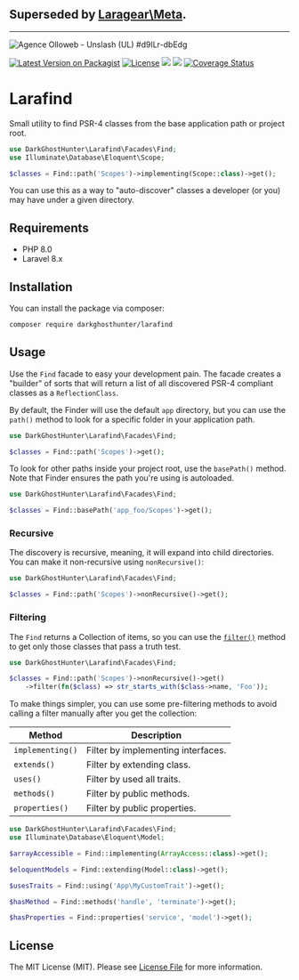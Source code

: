 ## Superseded by [Laragear\Meta](https://github.com/Laragear/Meta).

---

![Agence Olloweb - Unslash (UL) #d9ILr-dbEdg](https://images.unsplash.com/photo-1516382799247-87df95d790b7?ixlib=rb-1.2.1&auto=format&fit=crop&w=1350&q=80&q=80&w=1280&h=400)

[![Latest Version on Packagist](https://img.shields.io/packagist/v/darkghosthunter/larafind.svg)](https://packagist.org/packages/darkghosthunter/larafind) [![License](https://poser.pugx.org/darkghosthunter/larafind/license)](https://packagist.org/packages/darkghosthunter/larafind) ![](https://img.shields.io/packagist/php-v/darkghosthunter/larafind.svg) ![](https://github.com/DarkGhostHunter/Larafind/workflows/Tests/badge.svg) [![Coverage Status](https://coveralls.io/repos/github/DarkGhostHunter/Larafind/badge.svg?branch=master)](https://coveralls.io/github/DarkGhostHunter/Larafind?branch=master)

# Larafind

Small utility to find PSR-4 classes from the base application path or project root.

```php
use DarkGhostHunter\Larafind\Facades\Find;
use Illuminate\Database\Eloquent\Scope;

$classes = Find::path('Scopes')->implementing(Scope::class)->get();
```

You can use this as a way to "auto-discover" classes a developer (or you) may have under a given directory.

## Requirements

* PHP 8.0
* Laravel 8.x

## Installation

You can install the package via composer:

```bash
composer require darkghosthunter/larafind
```

## Usage

Use the `Find` facade to easy your development pain. The facade creates a "builder" of sorts that will return a list of all discovered PSR-4 compliant classes as a `ReflectionClass`.

By default, the Finder will use the default `app` directory, but you can use the `path()` method to look for a specific folder in your application path.

```php
use DarkGhostHunter\Larafind\Facades\Find;

$classes = Find::path('Scopes')->get();
```

To look for other paths inside your project root, use the `basePath()` method. Note that Finder ensures the path you're using is autoloaded.

```php
use DarkGhostHunter\Larafind\Facades\Find;

$classes = Find::basePath('app_foo/Scopes')->get();
```
 
### Recursive

The discovery is recursive, meaning, it will expand into child directories. You can make it non-recursive using `nonRecursive()`:

```php
use DarkGhostHunter\Larafind\Facades\Find;

$classes = Find::path('Scopes')->nonRecursive()->get();
```

### Filtering

The `Find` returns a Collection of items, so you can use the [`filter()`](https://laravel.com/docs/collections#method-filter) method to get only those classes that pass a truth test.

```php
use DarkGhostHunter\Larafind\Facades\Find;

$classes = Find::path('Scopes')->nonRecursive()->get()
    ->filter(fn($class) => str_starts_with($class->name, 'Foo'));
```

To make things simpler, you can use some pre-filtering methods to avoid calling a filter manually after you get the collection:

| Method | Description |
|---|---|
| `implementing()`  | Filter by implementing interfaces.
| `extends()`       | Filter by extending class.
| `uses()`          | Filter by used all traits.
| `methods()`       | Filter by public methods.
| `properties()`    | Filter by public properties.

```php
use DarkGhostHunter\Larafind\Facades\Find;
use Illuminate\Database\Eloquent\Model;

$arrayAccessible = Find::implementing(ArrayAccess::class)->get();

$eloquentModels = Find::extending(Model::class)->get();

$usesTraits = Find::using('App\MyCustomTrait')->get();

$hasMethod = Find::methods('handle', 'terminate')->get();

$hasProperties = Find::properties('service', 'model')->get();
```

## License

The MIT License (MIT). Please see [License File](LICENSE.md) for more information.
